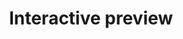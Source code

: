---
title: Interactive preview
layout: design-pattern
category: Charts
permalink: ui-patterns/charts/interactive-preview/
design-pattern-type: mobile

what: >
 It provides a way to interact with a chart, with controls such as sliders, forms etc. An example is a calculator form.

why: >
 Allows the user to get an overview and manipulate it there and then, seeing the effect of their action.

do: >
 * Provide it for displaying multiple forecast scenarios.

 * Consider tips or contextual help to guide the user through the graph manipulation.

dont: >
 * It is not a drill down, because the graph is in the same page as the activity.

tags: >
 Calculator, form, numeric, number, input, data, maths, gauge, graph.

---